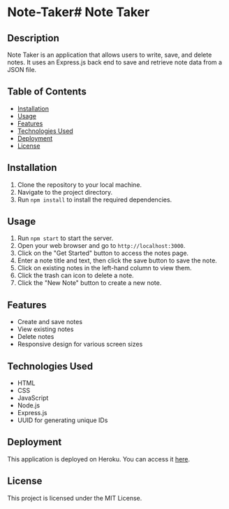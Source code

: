 # Note-Taker# Note Taker

## Description

Note Taker is an application that allows users to write, save, and delete notes. It uses an Express.js back end to save and retrieve note data from a JSON file.

## Table of Contents

- [Installation](#installation)
- [Usage](#usage)
- [Features](#features)
- [Technologies Used](#technologies-used)
- [Deployment](#deployment)
- [License](#license)

## Installation

1. Clone the repository to your local machine.
2. Navigate to the project directory.
3. Run `npm install` to install the required dependencies.

## Usage

1. Run `npm start` to start the server.
2. Open your web browser and go to `http://localhost:3000`.
3. Click on the "Get Started" button to access the notes page.
4. Enter a note title and text, then click the save button to save the note.
5. Click on existing notes in the left-hand column to view them.
6. Click the trash can icon to delete a note.
7. Click the "New Note" button to create a new note.

## Features

- Create and save notes
- View existing notes
- Delete notes
- Responsive design for various screen sizes

## Technologies Used

- HTML
- CSS
- JavaScript
- Node.js
- Express.js
- UUID for generating unique IDs

## Deployment

This application is deployed on Heroku. You can access it [here](https://note-taker-jdlso-91c657e817a1.herokuapp.com/).

## License

This project is licensed under the MIT License.